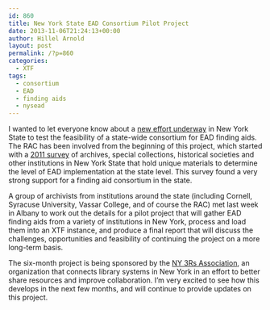 ```yaml
---
id: 860
title: New York State EAD Consortium Pilot Project
date: 2013-11-06T21:24:13+00:00
author: Hillel Arnold
layout: post
permalink: /?p=860
categories:
  - XTF
tags:
  - consortium
  - EAD
  - finding aids
  - nysead
---
```

I wanted to let everyone know about a <a href="http://www.ny3rs.org/projects/ead-repository-pilot/" target="_blank">new effort underway</a> in New York State to test the feasibility of a state-wide consortium for EAD finding aids. The RAC has been involved from the beginning of this project, which started with a [2011 survey](http://library.buffalo.edu/libraries/units/music/spcoll/ead/NYEADsurveysummary.html) of archives, special collections, historical societies and other institutions in New York State that hold unique materials to determine the level of EAD implementation at the state level. This survey found a very strong support for a finding aid consortium in the state.<!--more-->

A group of archivists from institutions around the state (including Cornell, Syracuse University, Vassar College, and of course the RAC) met last week in Albany to work out the details for a pilot project that will gather EAD finding aids from a variety of institutions in New York, process and load them into an XTF instance, and produce a final report that will discuss the challenges, opportunities and feasibility of continuing the project on a more long-term basis.

The six-month project is being sponsored by the <a href="http://www.ny3rs.org" target="_blank">NY 3Rs Association</a>, an organization that connects library systems in New York in an effort to better share resources and improve collaboration. I’m very excited to see how this develops in the next few months, and will continue to provide updates on this project.
